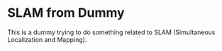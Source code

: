 # SLAM from Dummy
This is a dummy trying to do something related to SLAM (Simultaneous Localization and Mapping).

